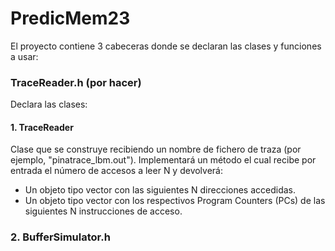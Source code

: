# PredicMem23

El proyecto contiene 3 cabeceras donde se declaran las clases y funciones a usar:

### TraceReader.h (por hacer)

Declara las clases:

#### 1. TraceReader

Clase que se construye recibiendo un nombre de fichero de traza (por ejemplo, "pinatrace_lbm.out").
Implementará un método el cual recibe por entrada el número de accesos a leer N y devolverá:
- Un objeto tipo vector<long> con las siguientes N direcciones accedidas.
- Un objeto tipo vector<long> con los respectivos Program Counters (PCs) de las siguientes N instrucciones de acceso.
  
### 2. BufferSimulator.h
  
  
